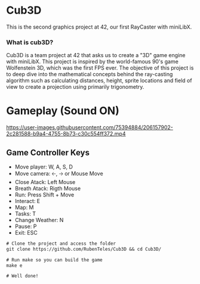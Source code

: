 # Cub3D
This is the second graphics project at 42, our first RayCaster with miniLibX.

### What is cub3D?
Cub3D is a team project at 42 that asks us to create a "3D" game engine with miniLibX. This project is inspired by the world-famous 90's game Wolfenstein 3D, which was the first FPS ever. The objective of this project is to deep dive into the mathematical concepts behind the ray-casting algorithm such as calculating distances, height, sprite locations and field of view to create a projection using primarily trigonometry.

# Gameplay (Sound ON)

https://user-images.githubusercontent.com/75394884/206157902-2c281588-b9a4-4755-8b73-c30c554ff372.mp4



## Game Controller Keys

* Move player: W, A, S, D
* Move camera: 🡠, 🡢 or Mouse Move
* Close Atack: Left Mouse
* Breath Atack: Rigth Mouse
* Run: Press Shift + Move
* Interact: E
* Map: M
* Tasks: T
* Change Weather: N
* Pause: P
* Exit: ESC

```diff
# Clone the project and access the folder
git clone https://github.com/RubenTeles/Cub3D && cd Cub3D/

# Run make so you can build the game
make e

# Well done!
```
